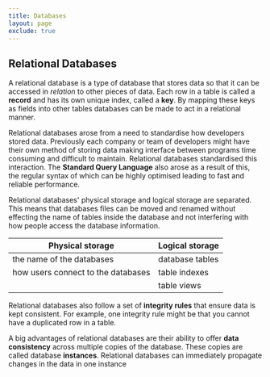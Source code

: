 ```yaml
---
title: Databases
layout: page
exclude: true
---
```

## Relational Databases
A relational database is a type of database that stores data so that it can be accessed in *relation* to other pieces of data. Each row in a table is called a **record** and has its own unique index, called a **key**. By mapping these keys as fields into other tables databases can be made to act in a relational manner.

Relational databases arose from a need to standardise how developers stored data. Previously each company or team of developers might have their own method of storing data making interface between programs time consuming and difficult to maintain. Relational databases standardised this interaction. The **Standard Query Language** also arose as a result of this, the regular syntax of which can be highly optimised leading to fast and reliable performance.

Relational databases' physical storage and logical storage are separated. This means that databases files can be moved and renamed without effecting the name of tables inside the database and not interfering with how people access the database information.

| Physical storage | Logical storage |
| ---  | --- 
| the name of the databases | database tables |
| how users connect to the databases | table indexes |
| | table views

Relational databases also follow a set of **integrity rules** that ensure data is kept consistent. For example, one integrity rule might be that you cannot have a duplicated row in a table.

A big advantages of relational databases are their ability to offer **data consistency** across multiple copies of the database. These copies are called database **instances**. Relational databases can immediately propagate changes in the data in one instance



<!--stackedit_data:
eyJoaXN0b3J5IjpbLTc3MzAxNzY4N119
-->